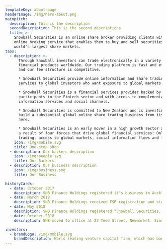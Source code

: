 ```yaml
---
templateKey: about-page
headerImage: /img/hero-about.png
mainpitch:
  description: This is the description
  secondDescription: This is the second descriptions
  title: >-
    Snowball Securities is an online share broker providing clients with an
    online broking service that enables them to buy and sell securities on the
    world's largest share markets.
tabs:
  - description: >-
      Through Snowball investors can trade electronically in a variety of
      financial products worldwide. Our trading platform is fast and efficient,
      and our fee structure is competitive.

      * Snowball Securities provide online information and share trading
      services to global investors who want exposure to global markets.

      * Snowball Securities is a financial services provider backed by leading
      participants in the Fintech sector and with access to complementary
      information services and social channels. 

      * Snowball Securities is committed to New Zealand and is investing to
      build a substantial global online share trading business from its base
      here.

      * Snowball Securities is an early mover in a high growth sector arising as
      a result of four forces that drive global financial services: Online
      trading, access to global markets, social information flows and fintech.
    icon: /img/mobile.svg
    title: One-stop shop
  - description: Our backers description
    icon: /img/people.svg
    title: Our Backers
  - description: Our business description
    icon: /img/business.svg
    title: Our Business

historyCards:
  - date: October 2017
    description: SNB Finance Holdings registered it's business in Auckland, New Zealand.
  - date: March 2018
    description: SNB Finance Holdings received FSP registration and started to provide financial business.
  - date: May 2018
    description: SNB Finance Holdings registered “Snowball Securities, 雪盈证券“as brand trademark and adapted it in a series of local marketing activities.
  - date: October 2018
    description: SNB moved to office at 25 Teed Street, Newmarket. Since the company moved in, a lot of SNB local clients have visited our office.

investors: 
  - brandLogo: /img/mobile.svg
    brandDescription: World leading venture capital firm, which has backed companies that now control $1.4 trillion of combined stock market value.
---
```


